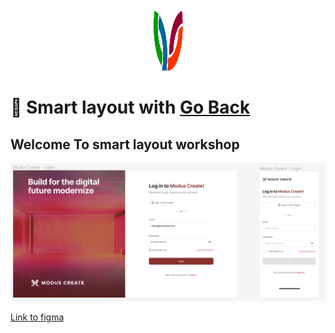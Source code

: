 <!-- markdownlint-disable no-inline-html first-line-h1 -->

<p align="center">
  <img src="images/modus.svg" alt="sass Logo" width="100" height="100" />

# :dart: Smart layout with [Go Back](README.md)

## Welcome To smart layout workshop

<img src="images/smart-layout.png" alt="sass Logo" />


[Link to figma](<https://www.figma.com/file/9f8UteOam2V85oZrX5TYqX/Modus-Create>)

